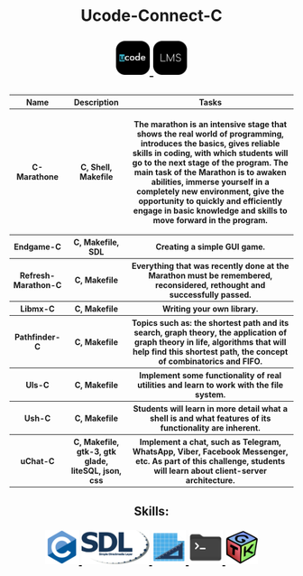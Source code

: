 <h1 align="center">Ucode-Connect-C
    <p> </p>
    <p align="center">
        <a href="https://ucode.world/en/" target="_blank">
            <img src="https://github.com/CamyrauBTanke/CamyrauBTanke/blob/main/img/UCODE/ucode.png" height="60px">
        </a>
        <a href="https://lms.khpi.ucode-connect.study/login" target="_blank">
            <img src="https://github.com/CamyrauBTanke/CamyrauBTanke/blob/main/img/UCODE/lms.png" height="60px">
        </a>
    </p>
</h1>

<table width="100%" border="0" cellpadding="4" align="center">
    <tr>
        <th>Name</th>
        <th>Description</th>
        <th>Tasks</th>
    </tr>
    <tr>
        <th>C-Marathone</th>
        <th>C, Shell, Makefile</th>
        <th>
            <p>
                The marathon is an intensive stage that shows the real world of programming, introduces the basics, gives reliable skills in coding, with which students will go to the next stage of the program. The main task of the Marathon is to awaken abilities, immerse yourself in a completely new environment, give the opportunity to quickly and efficiently engage in basic knowledge and skills to move forward in the program.
            </p>
        </th>
    </tr>
    <tr>
        <th>Endgame-C</th>
        <th>C, Makefile, SDL</th>
        <th>Creating a simple GUI game.</th>
    </tr>
    <tr>
        <th>Refresh-Marathon-C</th>
        <th>C, Makefile</th>
        <th>Everything that was recently done at the Marathon must be remembered, reconsidered, rethought and successfully passed.</th>
    </tr>
    <tr>
        <th>Libmx-C</th>
        <th>C, Makefile</th>
        <th>Writing your own library.</th>
    </tr>
    <tr>
        <th>Pathfinder-C</th>
        <th>C, Makefile</th>
        <th>
            Topics such as: the shortest path and its search, graph theory, the application of graph theory in life, algorithms that will help find this shortest path, the concept of combinatorics and FIFO.
        </th>
    </tr>
    <tr>
        <th>Uls-C</th>
        <th>C, Makefile</th>
        <th>Implement some functionality of real utilities and learn to work with the file system.</th>
    </tr>
    <tr>
        <th>Ush-C</th>
        <th>C, Makefile</th>
        <th>Students will learn in more detail what a shell is and what features of its functionality are inherent.</th>
    </tr>
    <tr>
        <th>uChat-C</th>
        <th>C, Makefile, gtk-3, gtk glade, liteSQL, json, css</th>
        <th>Implement a chat, such as Telegram, WhatsApp, Viber, Facebook Messenger, etc. As part of this challenge, students will learn about client-server architecture.</th>
    </tr>
</table>

<h2 align="center">Skills:
    <p> </p>
    <p align="center">
        <a href="https://en.wikipedia.org/wiki/C_(programming_language)" target="_blank">
            <img src="https://github.com/CamyrauBTanke/CamyrauBTanke/blob/main/img/skills/c.png" height="60px">
        </a>
        <a href="https://www.libsdl.org/" target="_blank">
            <img src="https://github.com/CamyrauBTanke/CamyrauBTanke/blob/main/img/skills/sdl.png" height="60px">
        </a>
        <a href="https://glade.gnome.org/" target="_blank">
            <img src="https://github.com/CamyrauBTanke/CamyrauBTanke/blob/main/img/skills/glade.png" height="60px">
        </a>
        <a href="https://habr.com/ru/post/548078/" target="_blank">
            <img src="https://github.com/CamyrauBTanke/CamyrauBTanke/blob/main/img/skills/shell.png" height="60px">
        </a>
        <a href="https://www.gtk.org/" target="_blank">
            <img src="https://github.com/CamyrauBTanke/CamyrauBTanke/blob/main/img/skills/gtk.png" height="60px">
        </a>
    </p>
</h2>
